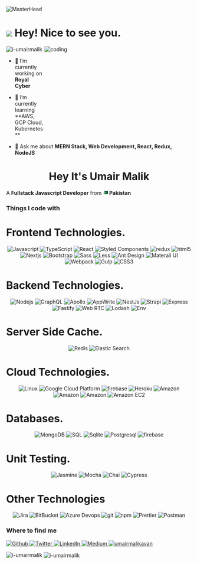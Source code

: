 ![MasterHead](https://user-images.githubusercontent.com/74038190/213910845-af37a709-8995-40d6-be59-724526e3c3d7.gif)
<h1><img src="https://emojis.slackmojis.com/emojis/images/1531849430/4246/blob-sunglasses.gif?1531849430" width="30"/> Hey! Nice to see you.</h1>

<img align="right" alt="coding" width="400" height="250" src="https://camo.githubusercontent.com/c1dcb74cc1c1835b1d716f5051499a2814c683c806b15f04b0eba492863703e9/68747470733a2f2f63646e2e6472696262626c652e636f6d2f75736572732f3733303730332f73637265656e73686f74732f363538313234332f6176656e746f2e676966">

<p align="left"> <img src="https://komarev.com/ghpvc/?username=i-umairmalik&label=Profile%20views&color=0e75b6&style=flat" alt="i-umairmalik" /> </p>

- 🔭 I’m currently working on **Royal Cyber**

- 🌱 I’m currently learning **AWS, GCP Cloud, Kubernetes **

- 💬 Ask me about **MERN Stack, Web Development, React, Redux, NodeJS**

<h1 align="center">Hey It's <b>Umair Malik</b></h1>

<p>A <b>Fullstack Javascript Developer</b> from  <img src="./pakistan.png" width="13"/> <b> Pakistan</b></p>
<h3>Things I code with</h3>
<h1>Frontend Technologies.</h1>
<p align="center">
    <img alt="Javascript" src="https://img.shields.io/badge/-JavaScript-F7DF1E?style=flat-square&logo=javascript&logoColor=white"/>
    <img alt="TypeScript" src="https://img.shields.io/badge/-TypeScript-007ACC?style=flat-square&logo=typescript&logoColor=white" />
    <img alt="React" src="https://img.shields.io/badge/-React-45b8d8?style=flat-square&logo=react&logoColor=white" />
    <img alt="Styled Components" src="https://img.shields.io/badge/-Styled_Components-db7092?style=flat-square&logo=styled-components&logoColor=white" />
    <img alt="redux" src="https://img.shields.io/badge/-Redux-764ABC?style=flat-square&logo=redux&logoColor=white" />
    <img alt="html5" src="https://img.shields.io/badge/-HTML5-E34F26?style=flat-square&logo=html5&logoColor=white" />
    <img alt="Nextjs"  src="https://img.shields.io/badge/-Next JS-000000?style=flat-square&logo=next.js&logoColor=white"/>
    <img alt="Bootstrap"  src="https://img.shields.io/badge/-Bootstrap-7952B3?style=flat-square&logo=bootstrap&logoColor=white"/>
    <img alt="Sass"  src="https://img.shields.io/badge/-Sass-CC6699?style=flat-square&logo=sass&logoColor=white"/>
    <img alt="Less"  src="https://img.shields.io/badge/-{Less}-1D365D?style=flat-square&logo=less&logoColor=white"/>
    <img alt="Ant Design"  src="https://img.shields.io/badge/-Ant Design-0170FE?style=flat-square&logo=antdesign&logoColor=white"/>
    <img alt="Materail UI"  src="https://img.shields.io/badge/-Material UI-007FFF?style=flat-square&logo=mui&logoColor=white"/>
    <img alt="Webpack" src="https://img.shields.io/badge/-Webpack-8DD6F9?style=flat-square&logo=webpack&logoColor=white" /> 
    <img alt="Gulp" src="https://img.shields.io/badge/-Gulp-CF4647?style=flat-square&logo=gulp&logoColor=white"/>
    <img alt="CSS3" src="https://img.shields.io/badge/-CSS3-1572B6?style=flat-square&logo=css3&logoColor=white"/>
</p>
<h1>Backend Technologies.</h1>
<p align="center">
    <img alt="Nodejs" src="https://img.shields.io/badge/-Nodejs-43853d?style=flat-square&logo=Node.js&logoColor=white" />
    <img alt="GraphQL" src="https://img.shields.io/badge/-GraphQL-E10098?style=flat-square&logo=graphql&logoColor=white" />
    <img alt="Apollo" src="https://img.shields.io/badge/-Apollo%20GraphQL-311C87?style=flat-square&logo=apollo-graphql&logoColor=white" />
    <img alt="AppWrite" src="https://img.shields.io/badge/-AppWrite-F02E65?style=flat-square&logo=appwrite&logoColor=white" />
    <img alt="NestJs" src="https://img.shields.io/badge/-NestJs-ea2845?style=flat-square&logo=nestjs&logoColor=white" />
    <img alt="Strapi"  src="https://img.shields.io/badge/-Strapi-4945FF?style=flat-square&logo=strapi&logoColor=white"/>
    <img alt="Express"  src="https://img.shields.io/badge/-Express-000000?style=flat-square&logo=express&logoColor=white"/>
    <img alt="Fastify"  src="https://img.shields.io/badge/-Fastify-000000?style=flat-square&logo=Fastify&logoColor=white"/>
    <img alt="Web RTC"  src="https://img.shields.io/badge/-Web RTC-333333?style=flat-square&logo=webrtc&logoColor=white"/>
    <img alt="Lodash"  src="https://img.shields.io/badge/-Lodash-3492FF?style=flat-square&logo=lodash&logoColor=white"/>
    <img alt="Env"  src="https://img.shields.io/badge/-Env-ECD53F?style=flat-square&logo=.env&logoColor=white"/>
</p>
<h1>Server Side Cache.</h1>
<p align="center">
    <img alt="Redis"  src="https://img.shields.io/badge/-Redis-DC382D?style=flat-square&logo=redis&logoColor=white"/>
    <img alt="Elastic Search"  src="https://img.shields.io/badge/-Elastic Search-005571?style=flat-square&logo=elasticsearch&logoColor=white"/>
</p>
<h1>Cloud Technologies.</h1>
<p align="center">
    <img alt="Linux"  src="https://img.shields.io/badge/-Linux-FCC624?style=flat-square&logo=linux&logoColor=white"/>
    <img alt="Google Cloud Platform" src="https://img.shields.io/badge/-Google_Cloud_Platform-1a73e8?style=flat-square&logo=google-cloud&logoColor=white" />
    <img alt="firebase"  src="https://img.shields.io/badge/-Firebase-FFCA28?style=flat-square&logo=firebase&logoColor=white"/>
    <img alt="Heroku" src="https://img.shields.io/badge/-Heroku-430098?style=flat-square&logo=heroku&logoColor=white" />
    <img alt="Amazon"  src="https://img.shields.io/badge/-Amazon-FF9900?style=flat-square&logo=amazon&logoColor=white"/>
    <img alt="Amazon"  src="https://img.shields.io/badge/-Amazon S3 Bucket-569A31?style=flat-square&logo=amazons3&logoColor=white"/>
    <img alt="Amazon"  src="https://img.shields.io/badge/-Amazon SQS-FF4F8B?style=flat-square&logo=amazonsqs&logoColor=white"/>
    <img alt="Amazon EC2"  src="https://img.shields.io/badge/-Amazon EC2-FF9900?style=flat-square&logo=amazonec2&logoColor=white"/>
</p>
<h1>Databases.</h1>
<p align="center">
     <img alt="MongoDB" src="https://img.shields.io/badge/-MongoDB-13aa52?style=flat-square&logo=mongodb&logoColor=white" />
    <img alt="SQL"  src="https://img.shields.io/badge/-My SQL-003B57?style=flat-square&logo=mysql&logoColor=white"/>
    <img alt="Sqlite"  src="https://img.shields.io/badge/-Sqlite-003B57?style=flat-square&logo=sqlite&logoColor=white"/>
    <img alt="Postgresql"  src="https://img.shields.io/badge/-Postgre SQL-4169E1?style=flat-square&logo=postgresql&logoColor=white"/>
    <img alt="firebase"  src="https://img.shields.io/badge/-Firebase-FFCA28?style=flat-square&logo=firebase&logoColor=white"/>
</p>
<h1>Unit Testing.</h1>
<p align="center">
    <img alt="Jasmine"  src="https://img.shields.io/badge/-Jasmine-8A4182?style=flat-square&logo=jasmine&logoColor=white"/>
    <img alt="Mocha"  src="https://img.shields.io/badge/-Mocha-8D6748?style=flat-square&logo=mocha&logoColor=white"/>
    <img alt="Chai"  src="https://img.shields.io/badge/-Chai-A30701?style=flat-square&logo=chai&logoColor=white"/>
    <img alt="Cypress"  src="https://img.shields.io/badge/-Cypress-17202C?style=flat-square&logo=cypress&logoColor=white"/>
</p>
<h1>Other Technologies</h1>
<p align="center">
    <img alt="Jira"  src="https://img.shields.io/badge/-Jira-0052CC?style=flat-square&logo=jira&logoColor=white"/>
    <img alt="BitBucket"  src="https://img.shields.io/badge/-Bitbucket-0052CC?style=flat-square&logo=bitbucket&logoColor=white"/>
    <img alt="Azure Devops"  src="https://img.shields.io/badge/-Azure DevOps-0078D7?style=flat-square&logo=azuredevops&logoColor=white"/>
    <img alt="git" src="https://img.shields.io/badge/-Git-F05032?style=flat-square&logo=git&logoColor=white" />
    <img alt="npm" src="https://img.shields.io/badge/-NPM-CB3837?style=flat-square&logo=npm&logoColor=white" />
    <img alt="Prettier" src="https://img.shields.io/badge/-Prettier-F7B93E?style=flat-square&logo=prettier&logoColor=white" />
    <img alt="Postman"  src="https://img.shields.io/badge/-Postman-FF6C37?style=flat-square&logo=postman&logoColor=white"/>
   
</p>
<h3>Where to find me</h3>
<p>
    <a href="https://github.com/i-umairmalik" target="_blank">
        <img alt="Github" src="https://img.shields.io/badge/GitHub-%2312100E.svg?&style=for-the-badge&logo=Github&logoColor=white" />
    </a>
    <a href="https://twitter.com/i_umair_malik" target="_blank">
        <img alt="Twitter" src="https://img.shields.io/badge/twitter-%231DA1F2.svg?&style=for-the-badge&logo=twitter&logoColor=white" />
    </a> 
    <a href="https://www.linkedin.com/in/umair-malik-7ab186117" target="_blank">
        <img alt="LinkedIn" src="https://img.shields.io/badge/linkedin-%230077B5.svg?&style=for-the-badge&logo=linkedin&logoColor=white" />
    </a> 
    <a href="https://medium.com/@umairmalikavan" target="_blank">
        <img alt="Medium" src="https://img.shields.io/badge/medium-%2312100E.svg?&style=for-the-badge&logo=medium&logoColor=white" />
    </a>
    <a href="https://www.hackerrank.com/umairmalikavan" target="blank">
        <img src="https://img.shields.io/badge/Hacker Rank-00EA64.svg?&style=for-the-badge&logo=hackerrank&logoColor=white" alt="umairmalikavan" />
    </a>



</p>



<p><img align="left" src="https://github-readme-stats.vercel.app/api/top-langs?username=i-umairmalik&show_icons=true&locale=en&layout=compact" alt="i-umairmalik" /></p>

<p>&nbsp;<img align="center" src="https://github-readme-stats.vercel.app/api?username=i-umairmalik&show_icons=true&locale=en" alt="i-umairmalik" /></p>
